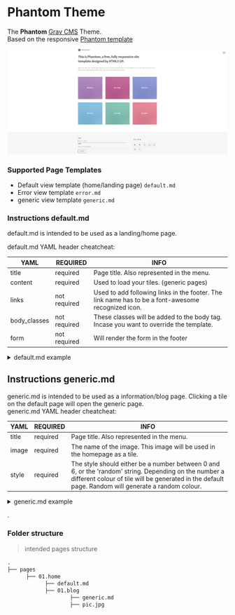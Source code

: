 # Phantom Theme

The **Phantom** [Grav CMS](http://github.com/getgrav/grav) Theme.  
Based on the responsive [Phantom template ](https://html5up.net/phantom)  

![Antimatter](screenshot.jpg)



### Supported Page Templates
* Default view template (home/landing page) `default.md`
* Error view template `error.md`
* generic view template `generic.md`

### Instructions default.md   
default.md is intended to be used as a landing/home page.

default.md YAML header cheatcheat:

| YAML 			 |REQUIRED		| INFO
|----------------|--------------|--------------|
|title			 |required      |Page title. Also represented in the menu.
|content		 |required      |Used to load your tiles. (generic pages)
|links			 |not required  |Used to add following links in the footer. The link name has to be a font-awesome recognized icon. 
|body_classes	 |not required|These classes will be added to the body tag. Incase you want to override the template.
|form			 |not required| Will render the form in the footer







<details><summary>default.md example</summary>



```python
---
title: Home
links:
        -
            name: twitter
            url: twitter.com
           
        -
            name: github
            url: https://github.com/youraccount
          
        -
            name: facebook
            url: facebook.com
            
        -
            name: instagram
            url: instagram.com
            
        -
            name: dribbble
            url: dribble.com

        -
            name: 500px
            url: url.com

        -
            name: phone
            url: url.com
        


            
body_classes: title-center title-h1h2
content:
    items: '@self.children'
    

form:
    action: /your-modular-page
    name: my-nice-form
    fields:
        -
            name: name
            label: Name
            placeholder: 'Enter your name'
            autofocus: 'on'
            autocomplete: 'on'
            type: text
            default: 
               
        -
            name: email
            label: Email
            placeholder: Enter your email address
            type: email
            validate:
            required: true

    buttons:
        -
            type: submit
            value: Submit
    
---



# This is Phantom, a free, fully responsive site </br> template designed by <a href="http://html5up.net">HTML5 UP</a>.


Etiam quis viverra lorem, in semper lorem. Sed nisl arcu euismod sit amet nisi euismod sed cursus arcu elementum ipsum arcu vivamus quis venenatis orci lorem ipsum et magna feugiat veroeros aliquam. Lorem ipsum dolor sit amet nullam dolore.

```
</details>


## Instructions generic.md 

generic.md is intended to be used as a information/blog page. Clicking a tile on the default page will open the generic page.  
generic.md  YAML header cheatcheat:

| YAML 			 |REQUIRED		| INFO
|----------------|--------------|--------------|
|title			 |required      | Page title. Also represented in the menu.
|image			 |required      | The name of the image. This image will be used in the homepage as a tile.
|style|required  |The style should either be a number between 0 and 6, or the 'random' string. Depending on the number a different colour of tile will be generated in the default page. Random will generate a random colour.  

<details><summary>generic.md example</summary>



```python
---
title: blogpost1
image: pic.jpg 
style: 1


---

# This is Phantom, a free, fully responsive site </br> template designed by <a href="http://html5up.net">HTML5 UP</a>.


Etiam quis viverra lorem, in semper lorem. Sed nisl arcu euismod sit amet nisi euismod sed cursus arcu elementum ipsum arcu vivamus quis venenatis orci lorem ipsum et magna feugiat veroeros aliquam. Lorem ipsum dolor sit amet nullam dolore.



```
</details>


.

### Folder structure  

> intended pages structure

    .
    ├── pages                   
          ├── 01.home                    
                ├── default.md
                ├── 01.blog    
                        ├── generic.md    
                        ├── pic.jpg    


                
    



  
